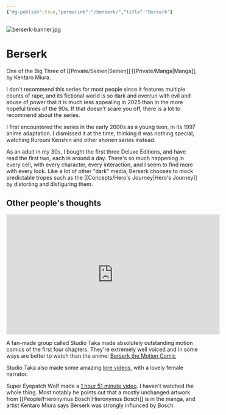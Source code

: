 ```yaml
---
{"dg-publish":true,"permalink":"/berserk/","title":"Berserk"}
---
```


![berserk-banner.jpg](/img/user/Embeds/berserk-banner.jpg)

# Berserk

One of the Big Three of  [[Private/Seinen\|Seinen]] [[Private/Manga\|Manga]], by Kentaro Miura.

I don't recommend this series for most people since it features multiple counts of rape, and its fictional world is so dark and overrun with evil and abuse of power that it is much less appealing in 2025 than in the more hopeful times of the 90s. If that doesn't scare you off, there is a lot to recommend about the series.

I first encountered the series in the early 2000s as a young teen, in its 1997 anime adaptation. I dismissed it at the time, thinking it was nothing special, watching Rurouni Kenshin and other shonen series instead. 

As an adult in my 30s, I bought the first three Deluxe Editions, and have read the first two, each in around a day. There's so much happening in every cell, with every character, every interaction, and I seem to find more with every look. Like a lot of other "dark" media, Berserk chooses to mock predictable tropes such as the [[Concepts/Hero's Journey\|Hero's Journey]] by distorting and disfiguring them. 

## Other people's thoughts

<iframe width="560" height="315" src="https://www.youtube.com/embed/I5lLQza7Mew?clip=Ugkx8W23pcST9yzjgnBNJ6veC5PLt2zNzM57&amp;clipt=EKTNAxipyAQ" title="YouTube video player" frameborder="0" allow="accelerometer; autoplay; clipboard-write; encrypted-media; gyroscope; picture-in-picture" allowfullscreen></iframe>

A fan-made group called Studio Taka made absolutely outstanding motion comics of the first four chapters. They're extremely well voiced and in some ways are better to watch than the anime: [Berserk the Motion Comic](https://youtu.be/I5lLQza7Mew)

Studio Taka also made some amazing [lore videos](https://www.youtube.com/watch?v=Bwyc11QghLo), with a lovely female narrator.

Super Eyepatch Wolf made a [1 hour 51 minute video](https://www.youtube.com/watch?v=UBrUVqZ_pO8). I haven't watched the whole thing. Most notably he points out that a mostly unchanged artwork from [[People/Hieronymus Bosch\|Hieronymus Bosch]] is in the manga, and artist Kentaro Miura says Berserk was strongly influnced by Bosch.